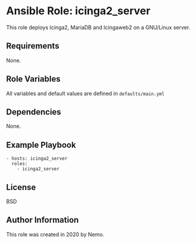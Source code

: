 Ansible Role: icinga2_server
=========

This role deploys Icinga2, MariaDB and Icingaweb2 on a GNU/Linux server.

Requirements
------------

None.

Role Variables
--------------

All variables and default values are defined in `defaults/main.yml`

Dependencies
------------

None.

Example Playbook
----------------

    - hosts: icinga2_server
      roles:
        - icinga2_server

License
-------

BSD

Author Information
------------------

This role was created in 2020 by Nemo.
